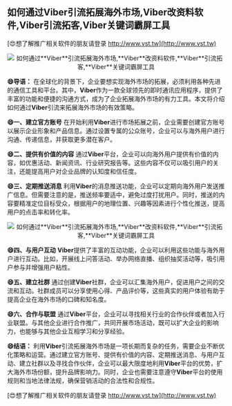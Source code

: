 ## **如何通过**Viber**引流拓展海外市场,**Viber**改资料软件,**Viber**引流拓客,**Viber**关键词霸屏工具**

[😍想了解推广相关软件的朋友请登录 http://www.vst.tw](http://www.vst.tw)

 <center><img src="https://vst.tw/MP4/tuiguang/png/1.png" alt="如何通过**Viber**引流拓展海外市场,**Viber**改资料软件,**Viber**引流拓客,**Viber**关键词霸屏工具"></center>

**😄导语：**
在全球化的背景下，企业要想实现海外市场的拓展，必须利用各种先进的通信工具和平台。其中，**Viber**作为一款全球领先的即时通讯应用程序，提供了丰富的功能和便捷的沟通方式，成为了企业拓展海外市场的有力工具。本文将介绍如何通过**Viber**引流来拓展海外市场的有效策略。

**😄一、建立官方账号**
在开始利用**Viber**进行市场拓展之前，企业需要创建官方账号以展示企业形象和产品信息。通过设置专属的公众账号，企业可以与海外用户进行沟通、传递信息，并获取更多潜在客户。

**😄二、提供有价值的内容**
通过**Viber**平台，企业可以向海外用户提供有价值的内容，如优惠活动、新闻资讯、行业研究报告等。这些内容不仅可以吸引用户的关注，还能提高用户对企业品牌的认知度和信任度。

**😄三、定期推送消息**
利用**Viber**的消息推送功能，企业可以定期向海外用户发送推广信息。但需要注意的是，推送频率要适中，避免过度打扰用户。同时，推送的内容要精准定位目标受众，根据用户的地理位置、兴趣等因素进行个性化推送，提高用户的点击率和转化率。

 <center><img src="https://vst.tw/MP4/tuiguang/png/4.png" alt="如何通过**Viber**引流拓展海外市场,**Viber**改资料软件,**Viber**引流拓客,**Viber**关键词霸屏工具"></center>

**😄四、与用户互动**
**Viber**提供了丰富的互动功能，企业可以利用这些功能与海外用户进行互动。比如，开展线上问答活动、举办网络直播、组织抽奖活动等，吸引用户参与并增强用户粘性。

**😄五、建立社群**
通过创建**Viber**社群，企业可以汇集海外用户，促进用户之间的交流和互动。社群成员可以分享使用心得、产品评价等，这些真实的用户体验有助于提高企业在海外市场的口碑和知名度。

**😄六、合作与联盟**
通过**Viber**平台，企业可以寻找相关行业的合作伙伴或者加入行业联盟。与其他企业进行合作推广，共同开展市场活动，既可以扩大企业的影响力，也能够与其他企业互相学习和分享经验。

**😄结语：**
利用**Viber**引流拓展海外市场是一项长期而复杂的任务，需要企业不断优化策略和运营。通过建立官方账号、提供有价值的内容、定期推送消息、与用户互动、建立社群以及寻找合作伙伴，企业可以最大限度地利用**Viber**平台的优势，扩大海外市场份额，提升品牌影响力。同时，企业也需要注意遵守**Viber**平台的使用规则和当地法律法规，确保营销活动的合法性和合规性。

[😍想了解推广相关软件的朋友请登录 http://www.vst.tw](http://www.vst.tw)




